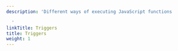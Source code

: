 ```yaml
---
description: 'Different ways of executing JavaScript functions

  '
linkTitle: Triggers
title: Triggers
weight: 1
---
```

